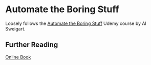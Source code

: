 # Automate the Boring Stuff

Loosely follows the [Automate the Boring Stuff](https://www.udemy.com/course/automate/) Udemy course by Al Sweigart.

## Further Reading
[Online Book](https://automatetheboringstuff.com/#toc)
